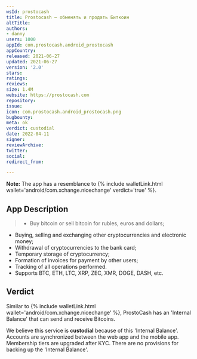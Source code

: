 ```yaml
---
wsId: prostocash
title: Prostocash – обменять и продать Биткоин
altTitle: 
authors:
- danny
users: 1000
appId: com.prostocash.android_prostocash
appCountry: 
released: 2021-06-27
updated: 2021-06-27
version: '2.0'
stars: 
ratings: 
reviews: 
size: 1.4M
website: https://prostocash.com
repository: 
issue: 
icon: com.prostocash.android_prostocash.png
bugbounty: 
meta: ok
verdict: custodial
date: 2022-04-11
signer: 
reviewArchive: 
twitter: 
social: 
redirect_from: 

---
```


**Note:** The app has a resemblance to {% include walletLink.html wallet='android/com.xchange.nicechange' verdict='true' %}.

## App Description

> - Buy bitcoin or sell bitcoin for rubles, euros and dollars;
- Buying, selling and exchanging other cryptocurrencies and electronic money;
- Withdrawal of cryptocurrencies to the bank card;
- Temporary storage of cryptocurrency;
- Formation of invoices for payment by other users;
- Tracking of all operations performed.
- Supports BTC, ETH, LTC, XRP, ZEC, XMR, DOGE, DASH, etc. 

## Verdict

Similar to {% include walletLink.html wallet='android/com.xchange.nicechange' %}, ProstoCash has an 'Internal Balance' that can send and receive Bitcoins. 

We believe this service is **custodial** because of this 'Internal Balance'. Accounts are synchronized between the web app and the mobile app. Membership tiers are upgraded after KYC. There are no provisions for backing up the 'Internal Balance'.